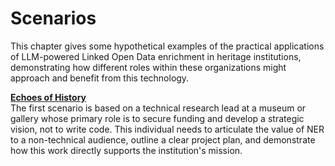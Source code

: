 # Scenarios

This chapter gives some hypothetical examples of the practical applications of LLM-powered Linked Open Data enrichment in heritage institutions, demonstrating how different roles within these organizations might approach and benefit from this technology.

**[Echoes of History](#scenario_1)**  
The first scenario is based on a technical research lead at a museum or gallery whose primary role is to secure funding and develop a strategic vision, not to write code. This individual needs to articulate the value of NER to a non-technical audience, outline a clear project plan, and demonstrate how this work directly supports the institution's mission.
